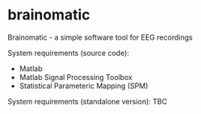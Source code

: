 # brainomatic
Brainomatic - a simple software tool for EEG recordings

System requirements (source code):
- Matlab
- Matlab Signal Processing Toolbox
- Statistical Parameteric Mapping (SPM)

System requirements (standalone version):
TBC
